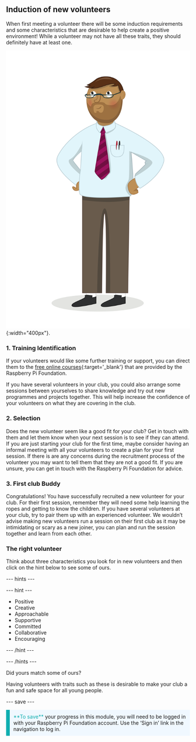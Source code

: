 ## Induction of new volunteers

When first meeting a volunteer there will be some induction requirements and some characteristics that are desirable to help create a positive environment! While a volunteer may not have all these traits, they should definitely have at least one.

![An adult volunteer](images/10-Adult.png){:width="400px"}.
### 1. Training Identification  

If your volunteers would like some further training or support, you can direct them to the [free online courses](https://www.futurelearn.com/partners/raspberry-pi){:target='_blank'} that are provided by the Raspberry Pi Foundation. 

If you have several volunteers in your club, you could also arrange some sessions between yourselves to share knowledge and try out new programmes and projects together. This will help increase the confidence of your volunteers on what they are covering in the club.

### 2. Selection

Does the new volunteer seem like a good fit for your club? Get in touch with them and let them know when your next session is to see if they can attend. If you are just starting your club for the first time, maybe consider having an informal meeting with all your volunteers to create a plan for your first session.
If there is are any concerns during the recruitment process of the volunteer you may want to tell them that they are not a good fit. If you are unsure, you can get in touch with the Raspberry Pi Foundation for advice. 

### 3. First club Buddy  

Congratulations! You have successfully recruited a new volunteer for your club. For their first session, remember they will need some help learning the ropes and getting to know the children. If you have several volunteers at your club, try to pair them up with an experienced volunteer. We wouldn’t advise making new volunteers run a session on their first club as it may be intimidating or scary as a new joiner, you can plan and run the session together and learn from each other.

### The right volunteer

Think about three characteristics you look for in new volunteers and then click on the hint below to see some of ours.

--- hints ---

--- hint ---

* Positive
* Creative
* Approachable
* Supportive
* Committed
* Collaborative
* Encouraging

--- /hint ---

--- /hints ---

Did yours match some of ours?

Having volunteers with traits such as these is desirable to make your club a fun and safe space for all young people.

--- save ---

<p style="border-left: solid; border-width:10px; border-color: #0faeb0; background-color: aliceblue; padding: 10px;">
<span style="color: #0faeb0">**To save**</span> your progress in this module, you will need to be logged in with your Raspberry Pi Foundation account. Use the ‘Sign in’ link in the navigation to log in.</a>
</p>